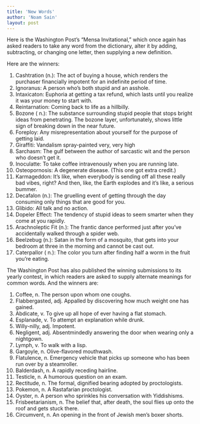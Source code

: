 ```yaml
---
title: 'New Words'
author: 'Noam Sain'
layout: post
---
```


Here is the Washington Post’s “Mensa Invitational,” which once again has asked readers to take any word from the dictionary, alter it by adding, subtracting, or changing one letter, then supplying a new definition.

Here are the winners:

1. Cashtration (n.): The act of buying a house, which renders the purchaser financially impotent for an indefinite period of time.
2. Ignoranus: A person who’s both stupid and an asshole.
3. Intaxicaton: Euphoria at getting a tax refund, which lasts until you realize it was your money to start with.
4. Reintarnation: Coming back to life as a hillbilly.
5. Bozone ( n.): The substance surrounding stupid people that stops bright ideas from penetrating. The bozone layer, unfortunately, shows little sign of breaking down in the near future.
6. Foreploy: Any misrepresentation about yourself for the purpose of getting laid.
7. Giraffiti: Vandalism spray-painted very, very high
8. Sarchasm: The gulf between the author of sarcastic wit and the person who doesn’t get it.
9. Inoculatte: To take coffee intravenously when you are running late.
10. Osteopornosis: A degenerate disease. (This one got extra credit.)
11. Karmageddon: It’s like, when everybody is sending off all these really bad vibes, right? And then, like, the Earth explodes and it’s like, a serious bummer.
12. Decafalon (n.): The gruelling event of getting through the day consuming only things that are good for you.
13. Glibido: All talk and no action.
14. Dopeler Effect: The tendency of stupid ideas to seem smarter when they come at you rapidly.
15. Arachnoleptic Fit (n.): The frantic dance performed just after you’ve accidentally walked through a spider web.
16. Beelzebug (n.): Satan in the form of a mosquito, that gets into your bedroom at three in the morning and cannot be cast out.
17. Caterpallor ( n.): The color you turn after finding half a worm in the fruit you’re eating.

The Washington Post has also published the winning submissions to its yearly contest, in which readers are asked to supply alternate meanings for common words. And the winners are:

1. Coffee, n. The person upon whom one coughs.
2. Flabbergasted, adj. Appalled by discovering how much weight one has gained.
3. Abdicate, v. To give up all hope of ever having a flat stomach.
4. Esplanade, v. To attempt an explanation while drunk.
5. Willy-nilly, adj. Impotent.
6. Negligent, adj. Absentmindedly answering the door when wearing only a nightgown.
7. Lymph, v. To walk with a lisp.
8. Gargoyle, n. Olive-flavored mouthwash.
9. Flatulence, n. Emergency vehicle that picks up someone who has been run over by a steamroller.
10. Balderdash, n. A rapidly receding hairline.
11. Testicle, n. A humorous question on an exam.
12. Rectitude, n. The formal, dignified bearing adopted by proctologists.
13. Pokemon, n. A Rastafarian proctologist.
14. Oyster, n. A person who sprinkles his conversation with Yiddishisms.
15. Frisbeetarianism, n. The belief that, after death, the soul flies up onto the roof and gets stuck there.
16. Circumvent, n. An opening in the front of Jewish men’s boxer shorts.
